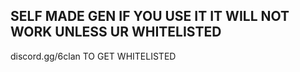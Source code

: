 SELF MADE GEN IF YOU USE IT IT WILL NOT WORK UNLESS UR WHITELISTED
-------------------------------------------------------------------
discord.gg/6clan TO GET WHITELISTED
